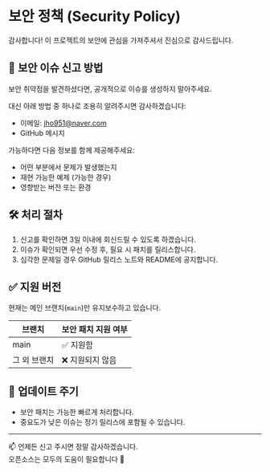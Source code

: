 # 보안 정책 (Security Policy)

감사합니다! 이 프로젝트의 보안에 관심을 가져주셔서 진심으로 감사드립니다.

## 📢 보안 이슈 신고 방법

보안 취약점을 발견하셨다면, 공개적으로 이슈를 생성하지 말아주세요.

대신 아래 방법 중 하나로 조용히 알려주시면 감사하겠습니다:

- 이메일: jho951@naver.com
- GitHub 메시지

가능하다면 다음 정보를 함께 제공해주세요:

- 어떤 부분에서 문제가 발생했는지
- 재현 가능한 예제 (가능한 경우)
- 영향받는 버전 또는 환경

## 🛠️ 처리 절차

1. 신고를 확인하면 3일 이내에 회신드릴 수 있도록 하겠습니다.
2. 이슈가 확인되면 우선 수정 후, 필요 시 패치를 릴리스합니다.
3. 심각한 문제일 경우 GitHub 릴리스 노트와 README에 공지합니다.

## ✅ 지원 버전

현재는 메인 브랜치(`main`)만 유지보수하고 있습니다.

| 브랜치       | 보안 패치 지원 여부 |
| ------------ | ------------------- |
| main         | ✅ 지원함           |
| 그 외 브랜치 | ❌ 지원되지 않음    |

## 📆 업데이트 주기

- 보안 패치는 가능한 빠르게 처리합니다.
- 중요도가 낮은 이슈는 정기 릴리스에 포함될 수 있습니다.

---

📫 언제든 신고 주시면 정말 감사하겠습니다.  
오픈소스는 모두의 도움이 필요합니다 🙏
